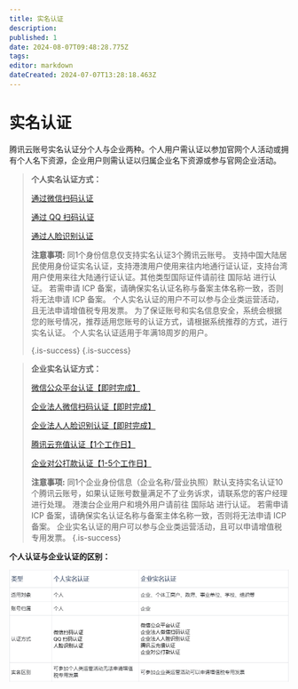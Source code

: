 ```yaml
---
title: 实名认证
description: 
published: 1
date: 2024-08-07T09:48:28.775Z
tags: 
editor: markdown
dateCreated: 2024-07-07T13:28:18.463Z
---
```


# 实名认证
腾讯云账号实名认证分个人与企业两种。个人用户需认证以参加官网个人活动或拥有个人名下资源，企业用户则需认证以归属企业名下资源或参与官网企业活动。
>  **个人实名认证方式：**
>
> [通过微信扫码认证](https://cloud.tencent.com/document/product/378/56757)
>
> [通过 QQ 扫码认证](https://cloud.tencent.com/document/product/378/56759)
>
> [通过人脸识别认证](https://cloud.tencent.com/document/product/378/56760)
>
>**注意事项:**
>同1个身份信息仅支持实名认证3个腾讯云账号。
>支持中国大陆居民使用身份证实名认证，支持港澳用户使用来往内地通行证认证，支持台湾用户使用来往大陆通行证认证。其他类型国际证件请前往 国际站 进行认证。
>若需申请 ICP 备案，请确保实名认证名称与备案主体名称一致，否则将无法申请 ICP 备案。
>个人实名认证的用户不可以参与企业类运营活动，且无法申请增值税专用发票。
>为了保证账号和实名信息安全，系统会根据您的账号情况，推荐适用您账号的认证方式，请根据系统推荐的方式，进行实名认证。
>个人实名认证适用于年满18周岁的用户。
>
> 
> {.is-success}
{.is-success}


> 
> **企业实名认证方式：**
> 
> [微信公众平台认证【即时完成】](https://cloud.tencent.com/document/product/378/56762)
> 
> [企业法人微信扫码认证【即时完成】](https://cloud.tencent.com/document/product/378/56765)
> 
> [企业法人人脸识别认证【即时完成】](https://cloud.tencent.com/document/product/378/56766)
> 
> [腾讯云充值认证【1个工作日】](https://cloud.tencent.com/document/product/378/56763)
> 
> [企业对公打款认证【1-5个工作日】](https://cloud.tencent.com/document/product/378/56764)
>
>**注意事项:**
>同1个企业身份信息（企业名称/营业执照）默认支持实名认证10个腾讯云账号，如果认证账号数量满足不了业务诉求，请联系您的客户经理进行处理。
>港澳台企业用户和境外用户请前往 国际站 进行认证。
>若需申请 ICP 备案，请确保实名认证名称与备案主体名称一致，否则将无法申请 ICP 备案。
>企业实名认证的用户可以参与企业类运营活动，且可以申请增值税专用发票。
{.is-success}

**个人认证与企业认证的区别：**

![image.png](/image.png)